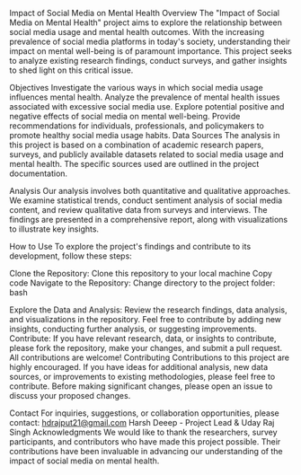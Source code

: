 Impact of Social Media on Mental Health
Overview
The "Impact of Social Media on Mental Health" project aims to explore the relationship between social media usage and mental health outcomes. With the increasing prevalence of social media platforms in today's society, understanding their impact on mental well-being is of paramount importance. This project seeks to analyze existing research findings, conduct surveys, and gather insights to shed light on this critical issue.

Objectives
Investigate the various ways in which social media usage influences mental health.
Analyze the prevalence of mental health issues associated with excessive social media use.
Explore potential positive and negative effects of social media on mental well-being.
Provide recommendations for individuals, professionals, and policymakers to promote healthy social media usage habits.
Data Sources
The analysis in this project is based on a combination of academic research papers, surveys, and publicly available datasets related to social media usage and mental health. The specific sources used are outlined in the project documentation.

Analysis
Our analysis involves both quantitative and qualitative approaches. We examine statistical trends, conduct sentiment analysis of social media content, and review qualitative data from surveys and interviews. The findings are presented in a comprehensive report, along with visualizations to illustrate key insights.

How to Use
To explore the project's findings and contribute to its development, follow these steps:

Clone the Repository: Clone this repository to your local machine 
Copy code
Navigate to the Repository: Change directory to the project folder:
bash

Explore the Data and Analysis: Review the research findings, data analysis, and visualizations in the repository. Feel free to contribute by adding new insights, conducting further analysis, or suggesting improvements.
Contribute: If you have relevant research, data, or insights to contribute, please fork the repository, make your changes, and submit a pull request. All contributions are welcome!
Contributing
Contributions to this project are highly encouraged. If you have ideas for additional analysis, new data sources, or improvements to existing methodologies, please feel free to contribute. Before making significant changes, please open an issue to discuss your proposed changes.

Contact
For inquiries, suggestions, or collaboration opportunities, please contact:
hdrajput21@gmail.com
Harsh Deeep - Project Lead & Uday Raj Singh
Acknowledgments
We would like to thank the researchers, survey participants, and contributors who have made this project possible. Their contributions have been invaluable in advancing our understanding of the impact of social media on mental health.
